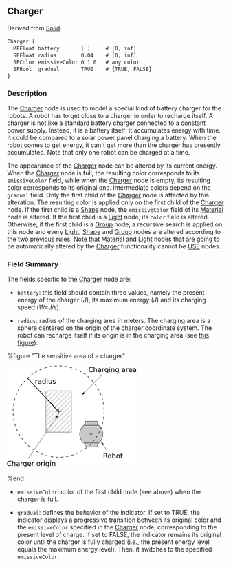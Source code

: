 ## Charger

Derived from [Solid](solid.md).

```
Charger {
  MFFloat battery       [ ]     # [0, inf)
  SFFloat radius        0.04    # [0, inf)
  SFColor emissiveColor 0 1 0   # any color
  SFBool  gradual       TRUE    # {TRUE, FALSE}
}
```

### Description

The [Charger](#charger) node is used to model a special kind of battery charger for the robots.
A robot has to get close to a charger in order to recharge itself.
A charger is not like a standard battery charger connected to a constant power supply.
Instead, it is a battery itself: it accumulates energy with time.
It could be compared to a solar power panel charging a battery.
When the robot comes to get energy, it can't get more than the charger has presently accumulated.
Note that only one robot can be charged at a time.

The appearance of the [Charger](#charger) node can be altered by its current energy.
When the [Charger](#charger) node is full, the resulting color corresponds to its `emissiveColor` field, while when the [Charger](#charger) node is empty, its resulting color corresponds to its original one.
Intermediate colors depend on the `gradual` field.
Only the first child of the [Charger](#charger) node is affected by this alteration.
The resulting color is applied only on the first child of the [Charger](#charger) node.
If the first child is a [Shape](shape.md) node, the `emissiveColor` field of its [Material](material.md) node is altered.
If the first child is a [Light](light.md) node, its `color` field is altered.
Otherwise, if the first child is a [Group](group.md) node, a recursive search is applied on this node and every [Light](light.md), [Shape](shape.md) and [Group](group.md) nodes are altered according to the two previous rules.
Note that [Material](material.md) and [Light](light.md) nodes that are going to be automatically altered by the [Charger](#charger) functionality cannot be [USE](def-and-use.md) nodes.

### Field Summary

The fields specific to the [Charger](#charger) node are:

- `battery`: this field should contain three values, namely the present energy of
the charger (*J*), its maximum energy (*J*) and its charging speed (*W=J/s*).

- `radius`: radius of the charging area in meters. The charging area is a sphere
centered on the origin of the charger coordinate system. The robot can recharge
itself if its origin is in the charging area (see [this
figure](#the-sensitive-area-of-a-charger)).

%figure "The sensitive area of a charger"

![charger.png](images/charger.png)

%end

- `emissiveColor`: color of the first child node (see above) when the charger is
full.

- `gradual`: defines the behavior of the indicator. If set to TRUE, the indicator
displays a progressive transition between its original color and the
`emissiveColor` specified in the [Charger](#charger) node, corresponding to the
present level of charge. If set to FALSE, the indicator remains its original
color until the charger is fully charged (i.e., the present energy level equals
the maximum energy level). Then, it switches to the specified `emissiveColor`.
